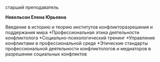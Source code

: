 старший преподаватель



**Невельсон Елена Юрьевна**

Введение в историю и теорию институтов конфликторазрешения и поддержания мира
	*Профессиональная этика деятельности конфликтолога
	*Социально-психологический тренинг
	*Управление конфликтами в профессиональной среде
	*Этические стандарты профессиональной деятельности конфликтологов и медиаторов в разрешении социальных конфликтов
